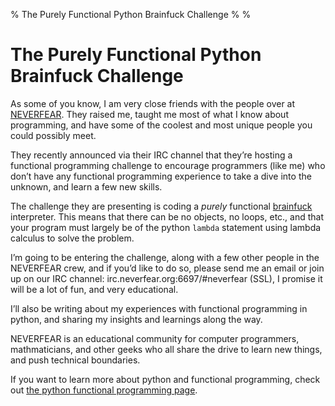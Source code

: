 % The Purely Functional Python Brainfuck Challenge
%
%

# The Purely Functional Python Brainfuck Challenge

As some of you know, I am very close friends with the people over at
[NEVERFEAR][]. They raised me, taught me most of what I know about programming,
and have some of the coolest and most unique people you could possibly meet.

They recently announced via their IRC channel that they’re hosting a functional
programming challenge to encourage programmers (like me) who don’t have any
functional programming experience to take a dive into the unknown, and learn a
few new skills.

The challenge they are presenting is coding a *purely* functional [brainfuck][]
interpreter. This means that there can be no objects, no loops, etc., and that
your program must largely be of the python `lambda` statement using lambda
calculus to solve the problem.

I’m going to be entering the challenge, along with a few other people in the
NEVERFEAR crew, and if you’d like to do so, please send me an email or join up
on our IRC channel: irc.neverfear.org:6697/\#neverfear (SSL), I promise it will
be a lot of fun, and very educational.

I’ll also be writing about my experiences with functional programming in python,
and sharing my insights and learnings along the way.

NEVERFEAR is an educational community for computer programmers, mathmaticians,
and other geeks who all share the drive to learn new things, and push technical
boundaries.

If you want to learn more about python and functional programming, check out
[the python functional programming page][].

  [NEVERFEAR]: http://neverfear.org/
  [brainfuck]: http://en.wikipedia.org/wiki/Brainfuck
  [the python functional programming page]: http://docs.python.org/howto/functional.html
